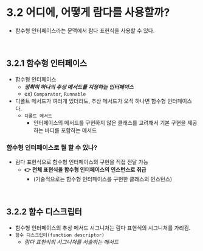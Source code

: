# 3.2 어디에, 어떻게 람다를 사용할까?

- 함수형 인터페이스라는 문맥에서 람다 표현식을 사용할 수 있다.

<br>

## 3.2.1 함수형 인터페이스

- 함수형 인터페이스
  - **_정확히 하나의 추상 메서드를 지정하는 인터페이스_**
  - ex) `Comparator`, `Runnable`
- 디폴트 메서드가 여러개 있더라도, 추상 메서드가 오직 하나면 함수형 인터페이스다. 
  - `디폴트 메서드` 
    - 인터페이스의 메서드를 구현하지 않은 클래스를 고려해서 기본 구현을 제공하는 바디를 포함하는 메서드

### 함수형 인터페이스로 뭘 할 수 있나?

- 람다 표현식으로 함수형 인터페이스의 구현을 직접 전달 가능
  - **👉 전체 표현식을 함수형 인터페이스의 인스턴스로 취급**
    - (기술적으로는 함수형 인터페이스를 구현한 클래스의 인스턴스)

<br>

## 3.2.2 함수 디스크립터 

- 함수형 인터페이스의 추상 메서드 시그니처는 람다 표현식의 시그니처를 가리킴.
- `함수 디스크립터(function descriptor)`
  - _람다 표현식의 시그니처를 서술하는 메서드_